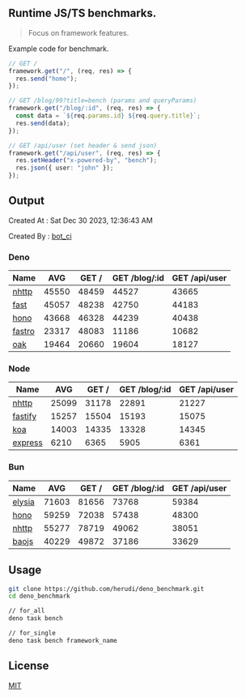 ## Runtime JS/TS benchmarks.

> Focus on framework features.

Example code for benchmark.
```ts
// GET /
framework.get("/", (req, res) => {
  res.send("home");
});

// GET /blog/99?title=bench (params and queryParams)
framework.get("/blog/:id", (req, res) => {
  const data = `${req.params.id} ${req.query.title}`;
  res.send(data);
});

// GET /api/user (set header & send json)
framework.get("/api/user", (req, res) => {
  res.setHeader("x-powered-by", "bench");
  res.json({ user: "john" });
});
```

## Output
Created At : Sat Dec 30 2023, 12:36:43 AM

Created By : [bot_ci](https://github.com/herudi/deno_benchmarks/commits?author=github-actions%5Bbot%5D)


### Deno
|Name|AVG|GET /|GET /blog/:id|GET /api/user|
|----|----|----|----|----|
|[nhttp](https://github.com/nhttp/nhttp)|45550|48459|44527|43665|
|[fast](https://github.com/danteissaias/fast)|45057|48238|42750|44183|
|[hono](https://github.com/honojs/hono)|43668|46328|44239|40438|
|[fastro](https://github.com/fastrodev/fastro)|23317|48083|11186|10682|
|[oak](https://github.com/oakserver/oak)|19464|20660|19604|18127|
  


### Node
|Name|AVG|GET /|GET /blog/:id|GET /api/user|
|----|----|----|----|----|
|[nhttp](https://github.com/nhttp/nhttp)|25099|31178|22891|21227|
|[fastify](https://github.com/fastify/fastify)|15257|15504|15193|15075|
|[koa](https://github.com/koajs/koa)|14003|14335|13328|14345|
|[express](https://github.com/expressjs/express)|6210|6365|5905|6361|
  


### Bun
|Name|AVG|GET /|GET /blog/:id|GET /api/user|
|----|----|----|----|----|
|[elysia](https://github.com/elysiajs/elysia)|71603|81656|73768|59384|
|[hono](https://github.com/honojs/hono)|59259|72038|57438|48300|
|[nhttp](https://github.com/nhttp/nhttp)|55277|78719|49062|38051|
|[baojs](https://github.com/mattreid1/baojs)|40229|49872|37186|33629|
  



## Usage

```bash
git clone https://github.com/herudi/deno_benchmark.git
cd deno_benchmark

// for_all
deno task bench

// for_single
deno task bench framework_name
```

## License

[MIT](LICENSE)

